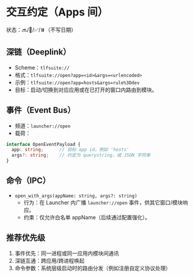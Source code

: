 # 交互约定（Apps 间）

状态：🔜/🚧/✅/⏸️（不写日期）

## 深链（Deeplink）
- Scheme：`tlfsuite://`
- 格式：`tlfsuite://open?app=<id>&args=<urlencoded>`
- 示例：`tlfsuite://open?app=hosts&args=rule%3Ddev`
- 目标：启动/切换到对应应用或在已打开的窗口内路由到模块。

## 事件（Event Bus）
- 频道：`launcher://open`
- 载荷：
```ts
interface OpenEventPayload {
  app: string;      // 目标 app id，例如 'hosts'
  args?: string;    // 约定为 querystring，或 JSON 字符串
}
```

## 命令（IPC）
- `open_with_args(appName: string, args?: string)`
  - 行为：在 Launcher 内广播 `launcher://open` 事件，供其它窗口/模块响应。
  - 约束：仅允许白名单 appName（后续通过配置强化）。

## 推荐优先级
1. 事件优先：同一进程或同一应用内模块间通讯
2. 深链互通：跨应用/跨进程唤起
3. 命令参数：系统层级启动时的路由分发（例如注册自定义协议处理）
